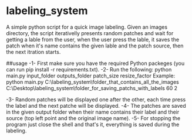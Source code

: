 # labeling_system
A simple python script for a quick image labeling.
Given an images directory, the script iterativelly presents random patches and wait for getting a lable from the user, when the user press the lable, it saves the patch when it's name contains the given lable and the patch source, then the next itration starts.

##usage
-1- First make sure you have the required Python packeges (you can run pip install -r requirements.txt).
-2- Run the following: python main.py input_folder outputs_folder patch_size resize_factor
                      Example: python main.py C:\labeling_system\folder_that_contains_all_the_images  C:\Desktop\labeling_system\folder_for_saving_patchs_with_labels 60 2

-3- Random patches will be displayed one after the other, each time press the label and the next patche will be displayed.
-4- The patches are saved in the given output folder when their name contains their label and their source (top left point and the original image name).
-5- For stopping the program just close the shell and that's it, everything is saved during the labeling.
  
